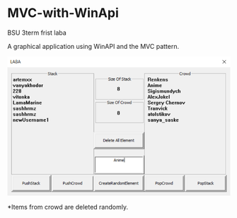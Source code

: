 # MVC-with-WinApi
BSU 3term frist laba

A graphical application using WinAPI and the MVC pattern.

![Image alt](https://github.com/Rrenkens/MVC-with-WinApi/blob/master/Example.png)

*Items from crowd are deleted randomly.
